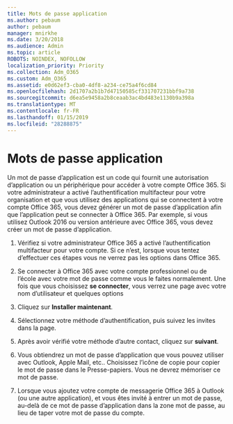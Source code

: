 ```yaml
---
title: Mots de passe application
ms.author: pebaum
author: pebaum
manager: mnirkhe
ms.date: 3/20/2018
ms.audience: Admin
ms.topic: article
ROBOTS: NOINDEX, NOFOLLOW
localization_priority: Priority
ms.collection: Adm_O365
ms.custom: Adm_O365
ms.assetid: e0d62ef3-cba0-4df8-a234-ce75a4f6cd84
ms.openlocfilehash: 2d1707a2b1b7d47150585cf331707231bbf9a738
ms.sourcegitcommit: d6ea5e9458a2b8ceaab3ac4bd483e1130b9a398a
ms.translationtype: MT
ms.contentlocale: fr-FR
ms.lasthandoff: 01/15/2019
ms.locfileid: "28288875"
---
```

# <a name="app-passwords"></a>Mots de passe application

Un mot de passe d’application est un code qui fournit une autorisation d’application ou un périphérique pour accéder à votre compte Office 365. Si votre administrateur a activé l’authentification multifacteur pour votre organisation et que vous utilisez des applications qui se connectent à votre compte Office 365, vous devez générer un mot de passe d’application afin que l’application peut se connecter à Office 365. Par exemple, si vous utilisez Outlook 2016 ou version antérieure avec Office 365, vous devez créer un mot de passe d’application.
  
1. Vérifiez si votre administrateur Office 365 a activé l’authentification multifacteur pour votre compte. Si ce n’est, lorsque vous tentez d’effectuer ces étapes vous ne verrez pas les options dans Office 365.
    
2. Se connecter à Office 365 avec votre compte professionnel ou de l’école avec votre mot de passe comme vous le faites normalement. Une fois que vous choisissez **se connecter**, vous verrez une page avec votre nom d’utilisateur et quelques options 
    
3. Cliquez sur **Installer maintenant**. 
    
4. Sélectionnez votre méthode d’authentification, puis suivez les invites dans la page.
    
5. Après avoir vérifié votre méthode d’autre contact, cliquez sur **suivant**. 
    
6. Vous obtiendrez un mot de passe d’application que vous pouvez utiliser avec Outlook, Apple Mail, etc.. Choisissez l’icône de copie pour copier le mot de passe dans le Presse-papiers. Vous ne devrez mémoriser ce mot de passe. 
    
7. Lorsque vous ajoutez votre compte de messagerie Office 365 à Outlook (ou une autre application), et vous êtes invité à entrer un mot de passe, au-delà de ce mot de passe d’application dans la zone mot de passe, au lieu de taper votre mot de passe du compte. 
    

